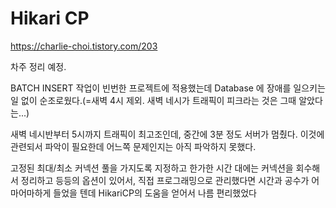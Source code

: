# Hikari CP

https://charlie-choi.tistory.com/203

차주 정리 예정.<br>

BATCH INSERT 작업이 빈번한 프로젝트에 적용했는데 Database 에 장애를 일으키는 일 없이 순조로웠다.(=새벽 4시 제외. 새벽 네시가 트래픽이 피크라는 것은 그때 알았다는...) <br>

새벽 네시반부터 5시까지 트래픽이 최고조인데, 중간에 3분 정도 서버가 멈췄다. 이것에 관련되서 파악이 필요한데 어느쪽 문제인지는 아직 파악하지 못했다.<br>

고정된 최대/최소 커넥션 풀을 가지도록 지정하고 한가한 시간 대에는 커넥션을 회수해서 정리하고 등등의 옵션이 있어서, 직접 프로그래밍으로 관리했다면 시간과 공수가 어마어마하게 들었을 텐데 HikariCP의 도움을 얻어서 나름 편리했었다<br>



